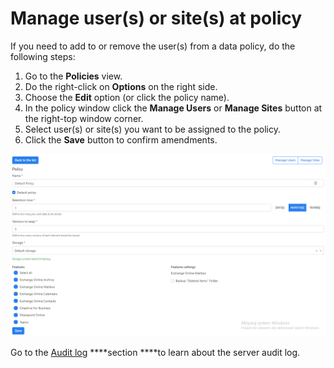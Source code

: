 # Manage user\(s\) or site\(s\) at policy

If you need to add to or remove the user\(s\) from a data policy, do the following steps:

1. Go to the **Policies** view.
2. Do the right-click on **Options** on the right side.
3. Choose the **Edit** option \(or click the policy name\).
4. In the policy window click the **Manage Users** or **Manage Sites** button at the right-top window corner. 
5. Select user\(s\) or site\(s\) you want to be assigned to the policy.
6. Click the **Save** button to confirm amendments.

![](../../../.gitbook/assets/screen2.png)

Go to the [Audit log](https://storware.gitbook.io/kodo-for-cloud-office365/administration/kodo-organization-admin-guide/audit-log) ****section ****to learn about the server audit log.


